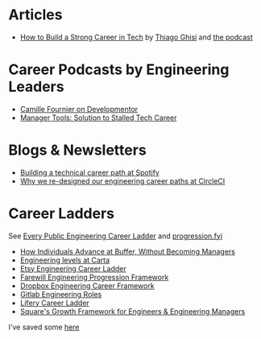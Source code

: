 # Articles
- [How to Build a Strong Career in Tech](https://www.linkedin.com/pulse/how-build-strong-career-tech-thiago-ghisi/) by [Thiago Ghisi](https://www.linkedin.com/in/thiagoghisi/) and [the podcast](https://open.spotify.com/episode/6PiALhjL4Re9yYB8dIjFKR)

# Career Podcasts by Engineering Leaders
- [Camille Fournier on Developmentor](https://develomentor.com/2021/02/18/camille-fournier-engineering-manager-at-startups-corporations-edited/)
- [Manager Tools: Solution to Stalled Tech Career](https://www.manager-tools.com/2005/06/solution-to-a-stalled-technical-career)

# Blogs & Newsletters
- [Building a technical career path at Spotify](https://engineering.atspotify.com/2016/02/technical-career-path/)
- [Why we re-designed our engineering career paths at CircleCI](https://circleci.com/blog/why-we-re-designed-our-engineering-career-paths-at-circleci/)

# Career Ladders
See [Every Public Engineering Career Ladder](https://www.swyx.io/career-ladders) and [progression.fyi](https://www.progression.fyi/)
- [How Individuals Advance at Buffer, Without Becoming Managers](https://buffer.com/resources/career-framework/)
- [Engineering levels at Carta](https://medium.com/building-carta/engineering-levels-at-carta-d33db2a55a20)
- [Etsy Engineering Career Ladder](https://etsy.github.io/Etsy-Engineering-Career-Ladder/)
- [Farewill Engineering Progression Framework](https://docs.google.com/presentation/d/1VzO8936TFHtfFEdshHYF9gX12yPjfC8fB73ptiAohco/edit#slide=id.p)
- [Dropbox Engineering Career Framework](https://dropbox.github.io/dbx-career-framework/)
- [Gitlab Engineering Roles](https://about.gitlab.com/job-families/engineering/)
- [Lifery Career Ladder](https://github.com/liefery-it-legacy/it-career-ladder)
- [Square's Growth Framework for Engineers & Engineering Managers](https://developer.squareup.com/blog/squares-growth-framework-for-engineers-and-engineering-managers/)

I've saved some [here](https://gitlab.com/mdfranz/cheetsheetz/-/tree/master/career)
